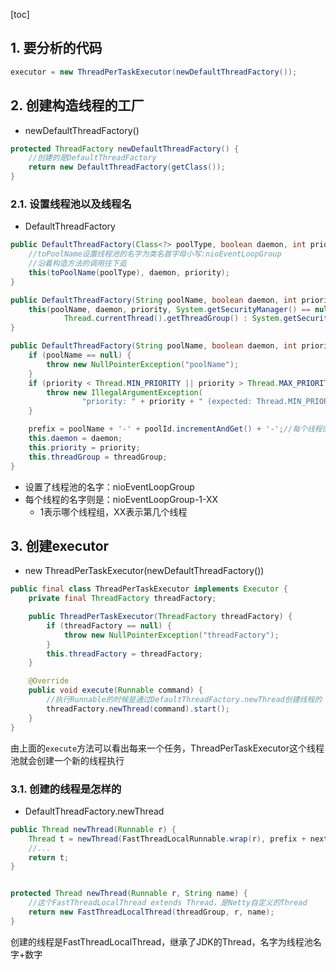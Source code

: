 [toc]


## 1. 要分析的代码
```java
executor = new ThreadPerTaskExecutor(newDefaultThreadFactory());
```

## 2. 创建构造线程的工厂
- newDefaultThreadFactory()

```java
protected ThreadFactory newDefaultThreadFactory() {
	//创建的是DefaultThreadFactory
    return new DefaultThreadFactory(getClass());
}
```

### 2.1. 设置线程池以及线程名
- DefaultThreadFactory

```java
public DefaultThreadFactory(Class<?> poolType, boolean daemon, int priority) {
    //toPoolName设置线程池的名字为类名首字母小写:nioEventLoopGroup
    //沿着构造方法的调用往下追
    this(toPoolName(poolType), daemon, priority);
}

public DefaultThreadFactory(String poolName, boolean daemon, int priority) {
    this(poolName, daemon, priority, System.getSecurityManager() == null ?
            Thread.currentThread().getThreadGroup() : System.getSecurityManager().getThreadGroup());
}

public DefaultThreadFactory(String poolName, boolean daemon, int priority, ThreadGroup threadGroup) {
    if (poolName == null) {
        throw new NullPointerException("poolName");
    }
    if (priority < Thread.MIN_PRIORITY || priority > Thread.MAX_PRIORITY) {
        throw new IllegalArgumentException(
                "priority: " + priority + " (expected: Thread.MIN_PRIORITY <= priority <= Thread.MAX_PRIORITY)");
    }

    prefix = poolName + '-' + poolId.incrementAndGet() + '-';//每个线程的名字
    this.daemon = daemon;
    this.priority = priority;
    this.threadGroup = threadGroup;
}
```

- 设置了线程池的名字：nioEventLoopGroup
- 每个线程的名字则是：nioEventLoopGroup-1-XX
    - 1表示哪个线程组，XX表示第几个线程

## 3. 创建executor
- new ThreadPerTaskExecutor(newDefaultThreadFactory())
```java
public final class ThreadPerTaskExecutor implements Executor {
    private final ThreadFactory threadFactory;

    public ThreadPerTaskExecutor(ThreadFactory threadFactory) {
        if (threadFactory == null) {
            throw new NullPointerException("threadFactory");
        }
        this.threadFactory = threadFactory;
    }

    @Override
    public void execute(Runnable command) {
    	//执行Runnable的时候是通过DefaultThreadFactory.newThread创建线程的
        threadFactory.newThread(command).start();
    }
}
```

由上面的`execute`方法可以看出每来一个任务，ThreadPerTaskExecutor这个线程池就会创建一个新的线程执行

### 3.1. 创建的线程是怎样的
- DefaultThreadFactory.newThread

```java
public Thread newThread(Runnable r) {
    Thread t = newThread(FastThreadLocalRunnable.wrap(r), prefix + nextId.incrementAndGet());
    //...
    return t;
}


protected Thread newThread(Runnable r, String name) {
    //这个FastThreadLocalThread extends Thread，是Netty自定义的Thread
    return new FastThreadLocalThread(threadGroup, r, name);
}
```

创建的线程是FastThreadLocalThread，继承了JDK的Thread，名字为线程池名字+数字

